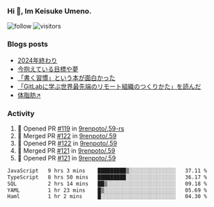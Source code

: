 ### Hi 👋, Im Keisuke Umeno.

<!--
**9renpoto/9renpoto** is a ✨ _special_ ✨ repository because its `README.md` (this file) appears on your GitHub profile.

Here are some ideas to get you started:

- 🔭 I’m currently working on ...
- 🌱 I’m currently learning ...
- 👯 I’m looking to collaborate on ...
- 🤔 I’m looking for help with ...
- 💬 Ask me about ...
- 📫 How to reach me: ...
- 😄 Pronouns: ...
- ⚡ Fun fact: ...
-->

![follow](https://img.shields.io/github/followers/9renpoto?label=Follow&style=social)
![visitors](https://komarev.com/ghpvc/?username=9renpoto&label=Profile%20views&color=0e75b6&style=flat)

### Blogs posts

<!-- BLOG-POST-LIST:START -->
- [2024年終わり](https://9renpoto.win/entry/2024/12/31/2024-end)
- [今抱えている目標や夢](https://9renpoto.win/entry/2024/12/02/objective)
- [「書く習慣」という本が面白かった](https://9renpoto.win/entry/2024/11/11/leave_a_feeling_sad)
- [「GitLabに学ぶ世界最先端のリモート組織のつくりかた」を読んだ](https://9renpoto.win/entry/2024/09/10/remote_organization)
- [体脂肪↗](https://9renpoto.win/entry/2024/08/12/gaining_fat)
<!-- BLOG-POST-LIST:END -->

### Activity

<!--START_SECTION:activity-->
1. 💪 Opened PR [#119](https://github.com/9renpoto/.59-rs/pull/119) in [9renpoto/.59-rs](https://github.com/9renpoto/.59-rs)
2. 🎉 Merged PR [#122](https://github.com/9renpoto/.59/pull/122) in [9renpoto/.59](https://github.com/9renpoto/.59)
3. 💪 Opened PR [#122](https://github.com/9renpoto/.59/pull/122) in [9renpoto/.59](https://github.com/9renpoto/.59)
4. 🎉 Merged PR [#121](https://github.com/9renpoto/.59/pull/121) in [9renpoto/.59](https://github.com/9renpoto/.59)
5. 💪 Opened PR [#121](https://github.com/9renpoto/.59/pull/121) in [9renpoto/.59](https://github.com/9renpoto/.59)
<!--END_SECTION:activity-->

<!--START_SECTION:waka-->

```txt
JavaScript   9 hrs 3 mins    █████████▒░░░░░░░░░░░░░░░   37.11 %
TypeScript   8 hrs 50 mins   █████████░░░░░░░░░░░░░░░░   36.17 %
SQL          2 hrs 14 mins   ██▒░░░░░░░░░░░░░░░░░░░░░░   09.18 %
YAML         1 hr 23 mins    █▒░░░░░░░░░░░░░░░░░░░░░░░   05.69 %
Haml         1 hr 2 mins     █░░░░░░░░░░░░░░░░░░░░░░░░   04.30 %
```

<!--END_SECTION:waka-->
